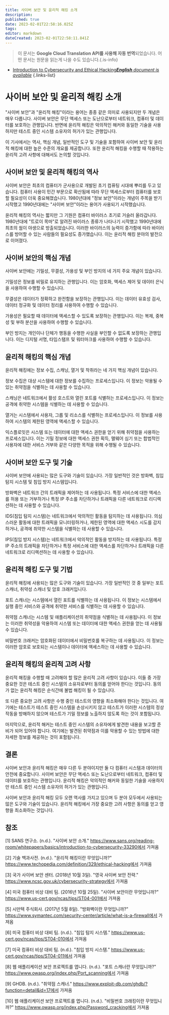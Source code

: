 ```yaml
---
title: 사이버 보안 및 윤리적 해킹 소개
description: 
published: true
date: 2023-02-01T22:58:16.025Z
tags: 
editor: markdown
dateCreated: 2023-02-01T22:58:11.841Z
---
```


> 이 문서는 **Google Cloud Translation API를 사용해 자동 번역**되었습니다.
어떤 문서는 원문을 읽는게 나을 수도 있습니다.{.is-info}



- [Introduction to Cybersecurity and Ethical Hacking***English** document is available*](/en/Knowledge-base/Common/introduction-to-cybersecurity-and-ethical-hacking)
{.links-list}


# 사이버 보안 및 윤리적 해킹 소개

"사이버 보안"과 "윤리적 해킹"이라는 용어는 종종 같은 의미로 사용되지만 두 개념은 매우 다릅니다. 사이버 보안은 무단 액세스 또는 도난으로부터 네트워크, 컴퓨터 및 데이터를 보호하는 관행입니다. 반면에 윤리적 해킹은 악의적인 해커와 동일한 기술을 사용하지만 테스트 중인 시스템 소유자의 허가가 있는 관행입니다.

이 기사에서는 역사, 핵심 개념, 일반적인 도구 및 기술을 포함하여 사이버 보안 및 윤리적 해킹에 대한 높은 수준의 개요를 제공합니다. 또한 윤리적 해킹을 수행할 때 작용하는 윤리적 고려 사항에 대해서도 논의할 것입니다.

## 사이버 보안 및 윤리적 해킹의 역사

사이버 보안은 최초의 컴퓨터가 군사용으로 개발된 초기 컴퓨팅 시대에 뿌리를 두고 있습니다. 컴퓨터 사용이 민간 부문으로 확산됨에 따라 무단 액세스로부터 컴퓨터를 보호할 필요성이 더욱 중요해졌습니다. 1980년대에 "정보 보안"이라는 개념이 주목을 받기 시작했고 1990년대에는 "사이버 보안"이라는 용어가 사용되기 시작했습니다.

윤리적 해킹의 역사는 짧지만 그 기원은 컴퓨터 바이러스 초기로 거슬러 올라갑니다. 1980년대에 "트로이 목마"로 알려진 바이러스 종류가 나타나기 시작했고 1990년대에 최초의 웜이 야생으로 방출되었습니다. 이러한 바이러스의 능력이 증가함에 따라 바이러스를 방어할 수 있는 사람들의 필요성도 증가했습니다. 이는 윤리적 해킹 분야의 발전으로 이어졌다.

## 사이버 보안의 핵심 개념

사이버 보안에는 기밀성, 무결성, 가용성 및 부인 방지의 네 가지 주요 개념이 있습니다.

기밀성은 정보를 비밀로 유지하는 관행입니다. 이는 암호화, 액세스 제어 및 데이터 은닉을 사용하여 수행할 수 있습니다.

무결성은 데이터가 정확하고 완전함을 보장하는 관행입니다. 이는 데이터 유효성 검사, 데이터 정규화 및 데이터 정리를 사용하여 수행할 수 있습니다.

가용성은 필요할 때 데이터에 액세스할 수 있도록 보장하는 관행입니다. 이는 복제, 중복성 및 부하 분산을 사용하여 수행할 수 있습니다.

부인 방지는 개인이나 단체가 행동을 수행한 사실을 부인할 수 없도록 보장하는 관행입니다. 이는 디지털 서명, 타임스탬프 및 워터마크를 사용하여 수행할 수 있습니다.

## 윤리적 해킹의 핵심 개념

윤리적 해킹에는 정보 수집, 스캐닝, 열거 및 착취라는 네 가지 핵심 개념이 있습니다.

정보 수집은 대상 시스템에 대한 정보를 수집하는 프로세스입니다. 이 정보는 악용될 수 있는 취약점을 식별하는 데 사용할 수 있습니다.

스캐닝은 네트워크에서 활성 호스트와 열린 포트를 식별하는 프로세스입니다. 이 정보는 공격에 취약한 시스템을 식별하는 데 사용할 수 있습니다.

열거는 시스템에서 사용자, 그룹 및 리소스를 식별하는 프로세스입니다. 이 정보를 사용하여 시스템의 제한된 영역에 액세스할 수 있습니다.

익스플로잇은 시스템 또는 데이터에 대한 액세스 권한을 얻기 위해 취약점을 사용하는 프로세스입니다. 이는 기밀 정보에 대한 액세스 권한 획득, 맬웨어 심기 또는 합법적인 사용자에 대한 서비스 거부와 같은 다양한 목적을 위해 수행될 수 있습니다.

## 사이버 보안 도구 및 기술

사이버 보안에 사용되는 많은 도구와 기술이 있습니다. 가장 일반적인 것은 방화벽, 침입 탐지 시스템 및 침입 방지 시스템입니다.

방화벽은 네트워크 간의 트래픽을 제어하는 데 사용됩니다. 특정 서비스에 대한 액세스를 허용 또는 거부하거나 특정 IP 주소를 차단하거나 트래픽을 다른 네트워크로 리디렉션하는 데 사용할 수 있습니다.

IDS(침입 탐지 시스템)는 네트워크에서 악의적인 활동을 탐지하는 데 사용됩니다. 의심스러운 활동에 대한 트래픽을 모니터링하거나, 제한된 영역에 대한 액세스 시도를 감지하거나, 공격에 취약한 시스템을 식별하는 데 사용할 수 있습니다.

IPS(침입 방지 시스템)는 네트워크에서 악의적인 활동을 방지하는 데 사용됩니다. 특정 IP 주소의 트래픽을 차단하거나 특정 서비스에 대한 액세스를 차단하거나 트래픽을 다른 네트워크로 리디렉션하는 데 사용할 수 있습니다.

## 윤리적 해킹 도구 및 기법

윤리적 해킹에 사용되는 많은 도구와 기술이 있습니다. 가장 일반적인 것 중 일부는 포트 스캐너, 취약성 스캐너 및 암호 크래커입니다.

포트 스캐너는 시스템에서 열린 포트를 식별하는 데 사용됩니다. 이 정보는 시스템에서 실행 중인 서비스와 공격에 취약한 서비스를 식별하는 데 사용할 수 있습니다.

취약점 스캐너는 시스템 및 애플리케이션의 취약점을 식별하는 데 사용됩니다. 이 정보는 이러한 취약성을 악용하여 시스템 또는 데이터에 대한 액세스 권한을 얻는 데 사용될 수 있습니다.

비밀번호 크래커는 암호화된 데이터에서 비밀번호를 복구하는 데 사용됩니다. 이 정보는 이러한 암호로 보호되는 시스템이나 데이터에 액세스하는 데 사용할 수 있습니다.

## 윤리적 해킹의 윤리적 고려 사항

윤리적 해킹을 수행할 때 고려해야 할 많은 윤리적 고려 사항이 있습니다. 이들 중 가장 중요한 것은 테스트 중인 시스템의 소유자로부터 동의를 얻어야 한다는 것입니다. 동의가 없는 윤리적 해킹은 순식간에 불법 해킹이 될 수 있습니다.

또 다른 중요한 고려 사항은 수행 중인 테스트의 영향을 최소화해야 한다는 것입니다. 여기에는 테스트가 테스트 중인 시스템을 손상시키지 않고 테스트가 이러한 시스템의 정상 작동을 방해하지 않으며 테스트가 기밀 정보를 노출하지 않도록 하는 것이 포함됩니다.

마지막으로, 윤리적 해커는 테스트 중인 시스템의 소유자에게 발견한 내용을 보고할 준비가 되어 있어야 합니다. 여기에는 발견된 취약점과 이를 악용할 수 있는 방법에 대한 자세한 정보를 제공하는 것이 포함됩니다.

## 결론

사이버 보안과 윤리적 해킹은 매우 다른 두 분야이지만 둘 다 컴퓨터 시스템과 데이터의 안전에 중요합니다. 사이버 보안은 무단 액세스 또는 도난으로부터 네트워크, 컴퓨터 및 데이터를 보호하는 관행입니다. 윤리적 해킹은 악의적인 해커와 동일한 기술을 사용하지만 테스트 중인 시스템 소유자의 허가가 있는 관행입니다.

사이버 보안과 윤리적 해킹 모두 오랜 역사를 가지고 있으며 두 분야 모두에서 사용되는 많은 도구와 기술이 있습니다. 윤리적 해킹에서 가장 중요한 고려 사항은 동의를 얻고 영향을 최소화하는 것입니다.

## 참조

[1] SANS 연구소. (n.d.). "사이버 보안 소개." https://www.sans.org/reading-room/whitepapers/basics/introduction-to-cybersecurity-33290에서 가져옴

[2] 기술 백과사전. (n.d.). "윤리적 해킹이란 무엇입니까?" https://www.techopedia.com/definition/329/ethical-hacking에서 가져옴

[3] 국가 사이버 보안 센터. (2018년 10월 3일). "영국 사이버 보안 전략." https://www.ncsc.gov.uk/cybersecurity-strategy에서 가져옴

[4] 미국 컴퓨터 비상 대비 팀. (2016년 10월 25일). "사이버 보안이란 무엇입니까?" https://www.us-cert.gov/ncas/tips/ST04-001에서 가져옴

[5] 시만텍 주식회사. (2017년 5월 8일). "방화벽이란 무엇입니까?" https://www.symantec.com/security-center/article/what-is-a-firewall에서 가져옴

[6] 미국 컴퓨터 비상 대비 팀. (n.d.). "침입 탐지 시스템." https://www.us-cert.gov/ncas/tips/ST04-010에서 가져옴

[7] 미국 컴퓨터 비상 대비 팀. (n.d.). "침입 방지 시스템." https://www.us-cert.gov/ncas/tips/ST04-011에서 가져옴

[8] 웹 애플리케이션 보안 프로젝트를 엽니다. (n.d.). "포트 스캐너란 무엇입니까?" https://www.owasp.org/index.php/Port_scanning에서 가져옴

[9] GHDB. (n.d.). "취약점 스캐너." https://www.exploit-db.com/ghdb/?function=detail&id=17에서 가져옴

[10] 웹 애플리케이션 보안 프로젝트를 엽니다. (n.d.). "비밀번호 크래킹이란 무엇입니까?" https://www.owasp.org/index.php/Password_cracking에서 가져옴